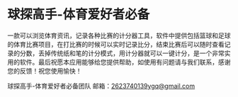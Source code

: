 # 球探高手-体育爱好者必备
  一款可以浏览体育资讯，记录各种比赛的计分器工具，软件中提供包括篮球和足球的体育比赛项目，在打比赛的时候可以实时记录比分，结束比赛后可以随时查看记录的分数，丢掉传统纸和笔的计分模式，用计分器就可以一键计分，是一个非常实用的软件。最后祝愿本应用能够给您提供帮助，如使用有问题请与我们联系，感谢您的反馈！祝您使用愉快！
  
  球探高手-体育爱好者必备团队 邮箱：2623740139ygq@gmail.com
